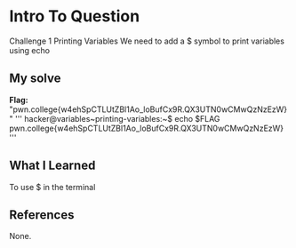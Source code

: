 # Intro To Question
Challenge 1 
Printing Variables
We need to add a $ symbol to print variables using echo
## My solve
**Flag:** "pwn.college{w4ehSpCTLUtZBl1Ao_loBufCx9R.QX3UTN0wCMwQzNzEzW}"
'''
hacker@variables~printing-variables:~$ echo $FLAG
pwn.college{w4ehSpCTLUtZBl1Ao_loBufCx9R.QX3UTN0wCMwQzNzEzW}
'''
## What I Learned
To use $ in the terminal 
## References
None.


